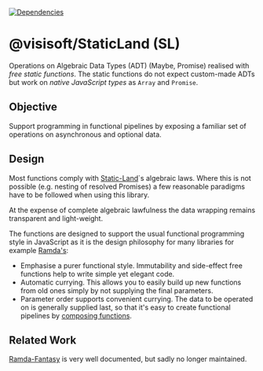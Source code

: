 [![Dependencies](https://img.shields.io/david/semmel/StaticLand.svg?style=flat-square)](https://david-dm.org/semmel/StaticLand)

@visisoft/StaticLand (SL)
=========================
Operations on Algebraic Data Types (ADT) (Maybe, Promise) realised with *free static functions*. The static functions do not expect custom-made ADTs but work on *native JavaScript types* as `Array` and `Promise`.  

Objective
---------

Support programming in functional pipelines by exposing a familiar set of operations on asynchronous and optional data.

Design
------
Most functions comply with [Static-Land][sl-ref]`s algebraic laws. Where this is not possible (e.g. nesting of resolved Promises) a few reasonable paradigms have to be followed when using this library.

At the expense of complete algebraic lawfulness the data wrapping remains transparent and light-weight.

The functions are designed to support the usual functional programming style in JavaScript as it is the design philosophy for many libraries for example [Ramda's](ramda-homepage):

- Emphasise a purer functional style. Immutability and side-effect free functions help to write simple yet elegant code.
- Automatic currying. This allows you to easily build up new functions from old ones simply by not supplying the final parameters.
- Parameter order supports convenient currying. The data to be operated on is generally supplied last, so that it's easy to create functional pipelines by [composing functions](wikipedia-fcompose).

Related Work
------------
[Ramda-Fantasy](ramda-fantasy) is very well documented, but sadly no longer maintained.

[sl-ref]: https://github.com/fantasyland/static-land/
[ramda-homepage]: https://ramdajs.com#what-s-different-
[wikipedia-fcompose]: https://en.wikipedia.org/wiki/Function_composition_(computer_science)
[ramda-fantasy]: https://github.com/ramda/ramda-fantasy